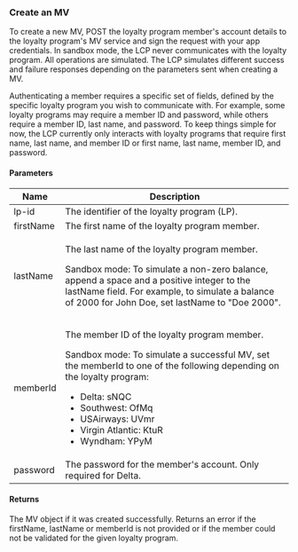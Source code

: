 ### Create an MV

To create a new MV, POST the loyalty program member's account details to the loyalty program's MV service and sign the request with your app credentials. In sandbox mode, the LCP never communicates with the loyalty program. All operations are simulated. The LCP simulates different success and failure responses depending on the parameters sent when creating a MV.

Authenticating a member requires a specific set of fields, defined by the specific loyalty program you wish to communicate with. For example, some loyalty programs may require a member ID and password, while others require a member ID, last name, and password. To keep things simple for now, the LCP currently only interacts with loyalty programs that require first name, last name, and member ID or first name, last name, member ID, and password.

#### Parameters

<table>
    <thead>
        <tr>
            <th>Name</th>
            <th>Description</th>
        </tr>
    </thead>
    <tbody>
        <tr>
            <td>lp-id</td>
            <td>The identifier of the loyalty program (LP).</td>
        </tr>
        <tr>
            <td>firstName</td>
            <td>The first name of the loyalty program member.</td>
        </tr>
        <tr>
            <td>lastName</td>
            <td><p>The last name of the loyalty program member.</p>
                <p>Sandbox mode: To simulate a non-zero balance, append a space and a positive integer to the lastName field. For example, to simulate a balance of 2000 for John Doe, set lastName to "Doe 2000".</p></td>
        </tr>
        <tr>
            <td>memberId</td>
            <td><p>The member ID of the loyalty program member.</p>
                <p>Sandbox mode: To simulate a successful MV, set the memberId to one of the following depending on the loyalty program:
                <ul>
                    <li>Delta: sNQC</li>
                    <li>Southwest: OfMq</li>
                    <li>USAirways: UVmr</li>
                    <li>Virgin Atlantic: KtuR</li>
                    <li>Wyndham: YPyM</li>
                </ul>
            </td>
        </tr>
        <tr>
            <td>password</td>
            <td>The password for the member's account. Only required for Delta.</td>
        </tr>
    </tbody>
</table>

#### Returns

The MV object if it was created successfully. Returns an error if the firstName, lastName or memberId is not provided or if the member could not be validated for the given loyalty program.
